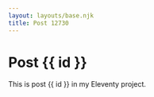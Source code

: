 ```yaml
---
layout: layouts/base.njk
title: Post 12730
---
```


# Post {{ id }}

This is post {{ id }} in my Eleventy project.
